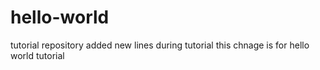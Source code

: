 # hello-world
tutorial repository
added new lines during tutorial
this chnage is for hello world tutorial
